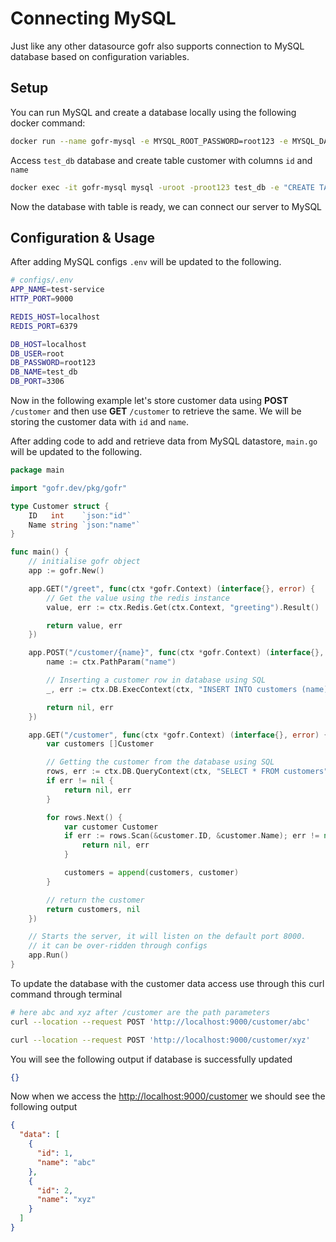 # Connecting MySQL

Just like any other datasource gofr also supports connection to MySQL database based on configuration variables.

## Setup

You can run MySQL and create a database locally using the following docker command:

```bash
docker run --name gofr-mysql -e MYSQL_ROOT_PASSWORD=root123 -e MYSQL_DATABASE=test_db -p 3306:3306 -d mysql:8.0.30
```

Access `test_db` database and create table customer with columns `id` and `name`

```bash
docker exec -it gofr-mysql mysql -uroot -proot123 test_db -e "CREATE TABLE customers (id INT AUTO_INCREMENT PRIMARY KEY, name VARCHAR(255) NOT NULL);"
```

Now the database with table is ready, we can connect our server to MySQL

## Configuration & Usage

After adding MySQL configs `.env` will be updated to the following.

```bash
# configs/.env
APP_NAME=test-service
HTTP_PORT=9000

REDIS_HOST=localhost
REDIS_PORT=6379

DB_HOST=localhost
DB_USER=root
DB_PASSWORD=root123
DB_NAME=test_db
DB_PORT=3306
```

Now in the following example let's store customer data using **POST** `/customer` and then use **GET** `/customer` to retrieve the same.
We will be storing the customer data with `id` and `name`.

After adding code to add and retrieve data from MySQL datastore, `main.go` will be updated to the following.

```go
package main

import "gofr.dev/pkg/gofr"

type Customer struct {
	ID   int    `json:"id"`
	Name string `json:"name"`
}

func main() {
	// initialise gofr object
	app := gofr.New()

	app.GET("/greet", func(ctx *gofr.Context) (interface{}, error) {
		// Get the value using the redis instance
		value, err := ctx.Redis.Get(ctx.Context, "greeting").Result()

		return value, err
	})

	app.POST("/customer/{name}", func(ctx *gofr.Context) (interface{}, error) {
		name := ctx.PathParam("name")

		// Inserting a customer row in database using SQL
		_, err := ctx.DB.ExecContext(ctx, "INSERT INTO customers (name) VALUES (?)", name)

		return nil, err
	})

	app.GET("/customer", func(ctx *gofr.Context) (interface{}, error) {
		var customers []Customer

		// Getting the customer from the database using SQL
		rows, err := ctx.DB.QueryContext(ctx, "SELECT * FROM customers")
		if err != nil {
			return nil, err
		}

		for rows.Next() {
			var customer Customer
			if err := rows.Scan(&customer.ID, &customer.Name); err != nil {
				return nil, err
			}

			customers = append(customers, customer)
		}

		// return the customer
		return customers, nil
	})

	// Starts the server, it will listen on the default port 8000.
	// it can be over-ridden through configs
	app.Run()
}
```

To update the database with the customer data access use through this curl command through terminal

```bash
# here abc and xyz after /customer are the path parameters
curl --location --request POST 'http://localhost:9000/customer/abc'

curl --location --request POST 'http://localhost:9000/customer/xyz'
```

You will see the following output if database is successfully updated

```json
{}
```

Now when we access the [http://localhost:9000/customer](http://localhost:9000/customer) we should see the following output

```json
{
  "data": [
    {
      "id": 1,
      "name": "abc"
    },
    {
      "id": 2,
      "name": "xyz"
    }
  ]
}
```
